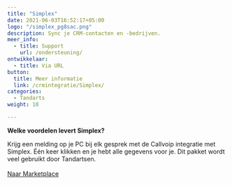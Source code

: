 ```yaml
---
title: "Simplex"
date: 2021-06-03T16:52:17+05:00
logo: "/simplex_pg8sac.png"
description: Sync je CRM-contacten en -bedrijven.
meer_info:
  - title: Support
    url: /ondersteuning/
ontwikkelaar:
  - title: Via URL
button:
  title: Meer informatie
  link: /crmintegratie/Simplex/
categories:
  - Tandarts
weight: 10

---
```


**Welke voordelen levert Simplex?**

Krijg een melding op je PC bij elk gesprek met de Callvoip integratie met Simplex. Één keer klikken en je hebt alle gegevens voor je. Dit pakket wordt veel gebruikt door Tandartsen.<br><br><a href="/marketplace" class="button">Naar Marketplace</a>
